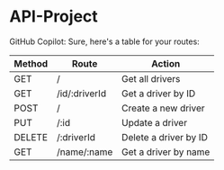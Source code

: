# API-Project

GitHub Copilot: Sure, here's a table for your routes:

| Method | Route         | Action                |
| ------ | ------------- | --------------------- |
| GET    | /             | Get all drivers       |
| GET    | /id/:driverId | Get a driver by ID    |
| POST   | /             | Create a new driver   |
| PUT    | /:id          | Update a driver       |
| DELETE | /:driverId    | Delete a driver by ID |
| GET    | /name/:name   | Get a driver by name  |

